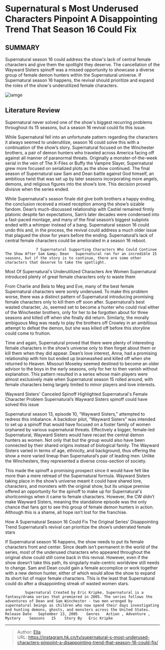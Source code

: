 # Supernatural s Most Underused Characters Pinpoint A Disappointing Trend That Season 16 Could Fix


## SUMMARY 



  Supernatural season 16 could address the show&#39;s lack of central female characters and give them the spotlight they deserve.   The cancellation of the Wayward Sisters spinoff was a missed opportunity to showcase a diverse group of female demon hunters within the Supernatural universe.   If Supernatural season 16 happens, the revival should prioritize and expand the roles of the show&#39;s underutilized female characters.  

![iamge](https://static1.srcdn.com/wordpress/wp-content/uploads/2024/01/kathryn-newton-s-claire-smiles-before-a-pickup-truck-full-of-weapons-in-supernatural.jpg)

## Literature Review
Supernatural never solved one of the show&#39;s biggest recurring problems throughout its 15 seasons, but a season 16 revival could fix this issue.




While Supernatural fell into an unfortunate pattern regarding the characters it always seemed to underutilize, season 16 could solve this with a continuation of the show’s story. Supernatural focused on the Winchester brothers, a pair of demon hunters who traveled across America facing off against all manner of paranormal threats. Originally a monster-of-the-week serial in the vein of The X-Files or Buffy the Vampire Slayer, Supernatural grew more focused on serialized plots as the show continued. The final season of Supernatural saw Sam and Dean battle against God himself, an ambitious twist that was set up by later seasons incorporating more angels, demons, and religious figures into the show’s lore. This decision proved divisive when the series ended.




While Supernatural&#39;s season finale did give both brothers a happy ending, the conclusion received a mixed reception among the show’s sizable fandom. Dean’s much-discussed relationship with Castiel remained firmly platonic despite fan expectations, Sam’s later decades were condensed into a fast-paced montage, and many of the final season’s biggest subplots ended with a whimper instead of a bang. Supernatural season 16 could undo this and, in the process, the revival could address a much older issue that plagued the show for years before the ending. Supernatural’s lack of central female characters could be ameliorated in a season 16 reboot.

                  7 Supernatural Supporting Characters Who Could Continue The Show After Sam &amp; Dean   Supernatural ran for an incredible 15 seasons, but if the story is to continue, there are some other characters that deserve to take the spotlight.    


 Most Of Supernatural&#39;s Underutilized Characters Are Women 
Supernatural introduced plenty of great female characters only to waste them
         




From Charlie and Bela to Meg and Eve, many of the best female Supernatural characters were sorely underused. To make this problem worse, there was a distinct pattern of Supernatural introducing promising female characters only to kill them off soon after. Supernatural’s best wasted character, Jo, seemed set to become a hunter who could rival either of the Winchester brothers, only for her to be forgotten about for three seasons and killed off when she finally did return. Similarly, the morally ambiguous Meg was ready to play the brothers off Crowley in an ambitious attempt to defeat the demon, but she was killed off before this storyline could come to fruition.

Time and again, Supernatural proved that there were plenty of interesting female characters in the show’s universe only to then forget about them or kill them when they did appear. Dean’s love interest, Anna, had a promising relationship with him but ended up brainwashed and killed off when she returned to Heaven. Missouri Moseley seemed destined to become an older advisor to the boys in the early seasons, only for her to then vanish without explanation. This pattern resulted in a series whose main players were almost exclusively male when Supernatural season 15 rolled around, with female characters being largely limited to minor players and love interests.






 Wayward Sisters&#39; Canceled Spinoff Highlighted Supernatural&#39;s Female Character Problem 
Supernatural’s Wayward Sisters spinoff could have solved this issue
          

Supernatural season 13, episode 10, “Wayward Sisters,” attempted to redress this imbalance. A backdoor pilot, “Wayward Sisters” was intended to set up a spinoff that would have focused on a foster family of women orphaned by various supernatural threats. Effectively a bigger, female-led Supernatural, Wayward Sisters would have recast the central demon hunters as women. Not only that but the group would also have been connected by their shared origins instead of biological family. The Wayward Sisters varied in terms of age, ethnicity, and background, thus offering the show a more varied lineup than Supernatural’s pair of leading men. Unlike the Winchesters, they represented a diverse cross-section of society.

This made the spinoff a promising prospect since it would have felt like more than a mere retread of the Supernatural formula. Wayward Sisters taking place in the show’s universe meant it could have shared lore, characters, and monsters with the original show, but its unique premise offered an opportunity for the spinoff to make up for Supernatural&#39;s shortcomings when it came to female characters. However, the CW didn’t make Wayward Sisters, meaning the standalone episode was the only chance that fans got to see this group of female demon hunters in action. Although this is a shame, all hope isn’t lost for the franchise.






 How A Supernatural Season 16 Could Fix The Original Series&#39; Disappointing Trend 
Supernatural’s revival can prioritize the show’s underrated female stars
          

If Supernatural season 16 happens, the show needs to put its female characters front and center. Since death isn’t permanent in the world of the series, most of the underused characters who appeared throughout the original show could still come back in this revival. However, even if the show doesn’t take this path, its singularly male-centric worldview still needs to change. Sam and Dean could gain a female accomplice or work together with a new demon hunter, either of which would allow the show to expand its short list of major female characters. This is the least that Supernatural could do after a disappointing streak of wasted women stars.

             Supernatural Created by Eric Kripke, Supernatural is a fantasy/drama series that premiered in 2005. The series follows the adventures of Dean and Sam Winchester - two men wronged by supernatural beings as children who now spend their days investigating and hunting demons, ghosts, and monsters across the United States.   Release Date   September 13, 2005    Genres   Action , Adventure , Mystery    Seasons   15    Story By   Eric Kripke       





---

> Author: [Ella](https://instagram.hk.cn/)  
> URL: https://instagram.hk.cn/tv/supernatural-s-most-underused-characters-pinpoint-a-disappointing-trend-that-season-16-could-fix/  

